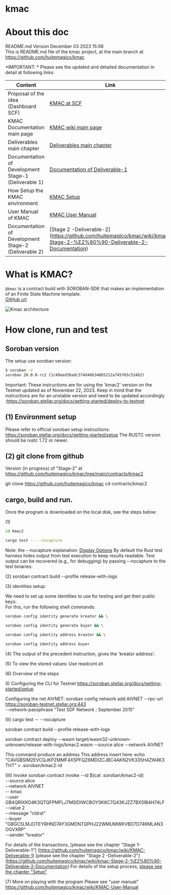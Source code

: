 # kmac
# About this doc 
README.md Version December 03 2023 15:06<br />
This is README.md file of the kmac project, at the main branch at https://github.com/huitemagico/kmac

 *IMPORTANT: *
Please see the updated and detailed documentation in detail at following links:

| Content| Link |
| --- | --- |
| Proposal of the idea (Dashboard SCF)| [KMAC at SCF](https://dashboard.communityfund.stellar.org/scfawards/scf-20/panelreview/suggestion/103) |
| KMAC Documentation main page| [KMAC wiki main page](https://github.com/huitemagico/kmac/wiki) |
| Deliverables main chapter| [Deliverables main chapter ](https://github.com/huitemagico/kmac/wiki#deliverables) |
| Documentation of Development Stage-1 (Deliverable 1) | [Documentation of Deliverable-1](https://github.com/huitemagico/kmac/wiki/KMAC-Deliverable-1) |
| How Setup the KMAC environment  | [KMAC Setup](https://github.com/huitemagico/kmac/wiki/KMAC-Setup) |
| User Manual of KMAC| [KMAC User Manual](https://github.com/huitemagico/kmac/wiki/KMAC-User-Manual) |
|  Documentation of Development Stage-2 (Deliverable 2) | [Stage 2 -Deliverable-2] (https://github.com/huitemagico/kmac/wiki/kmac-Stage-2-%E2%80%90-Deliverable-2-Documentation) |



# What is KMAC?
`@kmac` is a contract build with SOROBAN-SDK that makes an  implementation of an Finite State Machine template. <br />
[GitHub url](https://github.com/huitemagico/kmac)

![Kmac architecture](pictures/kmac03.vpd.png)

 
# How clone, run and test 

## Soroban version
The setup use soroban version: 
```bash
$ soroban -V
soroban 20.0.0-rc2 (1c49aed3badc374d46b340b5212a745703c524b2)
```
 
Important: These instructions are for using the 'kmac2' version on the Testnet updated as of November 22, 2023. Keep in mind that the instructions are for an unstable version and need to be updated accordingly :https://soroban.stellar.org/docs/getting-started/deploy-to-testnet

## (1) Environment setup 

 Please refer to official soroban setup instructions: https://soroban.stellar.org/docs/getting-started/setup
 The RUSTC version should be rustc 1.72 or newer.

## (2) git clone from github 
Version (in progress) of "Stage-2" at https://github.com/huitemagico/kmac/tree/main/contracts/kmac2

git clone  https://github.com/huitemagico/kmac
cd contracts/kmac2

## cargo, build and run.

Once the program is downloaded on the local disk, see the steps below:

(1)
 ```bash
cd kmac2

cargo test -- --nocapture
 ```
Note: the --nocapture  explanation:
 [Display Options](https://doc.rust-lang.org/cargo/commands/cargo-test.html#display-options)
 By default the Rust test harness hides output from test execution to keep results readable. Test output can be recovered (e.g., for debugging) by passing --nocapture to the test binaries:

(2) soroban contract build --profile release-with-logs

(3) identities setup:

We need to set up some identities to use for testing and get their public keys: <br />
For this, run the following shell commands:
```bash
soroban config identity generate kreator && \

soroban config identity generate buyer && \

soroban config identity address kreator && \

soroban config identity address buyer
```

(4) The output of the precedent instruction, gives the 'kreator address'.
 

(5) To view the stored values:
Use readcont.sh 

 
(6) Overview of the steps

(I)
Configuring the CLI for Testnet
 https://soroban.stellar.org/docs/getting-started/setup

Configuring the net AIVNET:
   soroban config network add  AIVNET   --rpc-url https://soroban-testnet.stellar.org:443   
   --network-passphrase "Test SDF Network ; September 2015"

 (II)
cargo test -- --nocapture

soroban contract build --profile release-with-logs

soroban contract deploy   --wasm target/wasm32-unknown-unknown/release-with-logs/kmac2.wasm     --source alice   --network AIVNET

This command produce an address
This address insert here:
echo "CAVGBSIM2EVCQJKPZMMF4X5PFQZ6MDIZCJBC4AKN2VK335H4ZW4K3THT" > .soroban/kmac2-id

(III) Invoke
soroban contract invoke   --id $(cat .soroban/kmac2-id) \
        --source  alice   \
  --network AIVNET  \
        --   kmac    \
  --user GB4QRIXKO4K3QTQFPMFLJ7MSIDIWCBOYSK6C7Q43KJZZ7BX5IB4H74LF         \
  --value 2    \
        --message "cldrst"    \
        --buyer "GBGC5LMJOTEYRHND7AY3GMDNTQPHJ22WMUMWKVBD7D746MLAN3OGVXRP"    \
        --sender  "kreator"


For details of the transactions, 
[please see the chapter "Stage 1- Deliverable-1"] (https://github.com/huitemagico/kmac/wiki/KMAC-Deliverable-1)
[please see the chapter "Stage 2 -Deliverable-2"] (https://github.com/huitemagico/kmac/wiki/kmac-Stage-2-%E2%80%90-Deliverable-2-Documentation)
For details of the setup process, [please see the chapter "Setup"](https://github.com/huitemagico/kmac/wiki/KMAC-Setup)

(7) More on playing with the program
Please see "user manual"
https://github.com/huitemagico/kmac/wiki/KMAC-User-Manual

